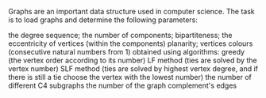 Graphs are an important data structure used in computer science. The task is to load graphs and determine the following parameters:

the degree sequence;
the number of components;
bipartiteness;
the eccentricity of vertices (within the components)
planarity;
vertices colours (consecutive natural numbers from 1) obtained using algorithms:
greedy (the vertex order according to its number)
LF method (ties are solved by the vertex number)
SLF method (ties are solved by highest vertex degree, and if there is still a tie choose the vertex with the lowest number)
the number of different C4 subgraphs
the number of the graph complement's edges
